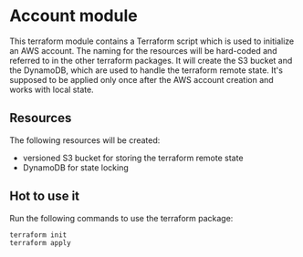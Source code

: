 # Account module

This terraform module contains a Terraform script which is used to initialize an AWS account. The naming for the resources will be hard-coded and referred to in the other terraform packages. It will create the S3 bucket and the DynamoDB, which are used to handle the terraform remote state. It's supposed to be applied only once after the AWS account creation and works with local state.

## Resources
The following resources will be created:
- versioned S3 bucket for storing the terraform remote state
- DynamoDB for state locking

## Hot to use it
Run the following commands to use the terraform package:
```bash
terraform init
terraform apply
```
